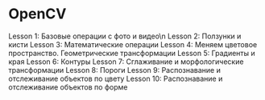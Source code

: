 # OpenCV
Lesson 1: Базовые операции с фото и видео\n
Lesson 2: Ползунки и кисти
Lesson 3: Математические операции
Lesson 4: Меняем цветовое пространство. Геометрические трансформации
Lesson 5: Градиенты и края
Lesson 6: Контуры
Lesson 7: Сглаживание и морфологические трансформации
Lesson 8: Пороги
Lesson 9: Распознавание и отслеживание объектов по цвету
Lesson 10: Распознавание и отслеживание объектов по форме
